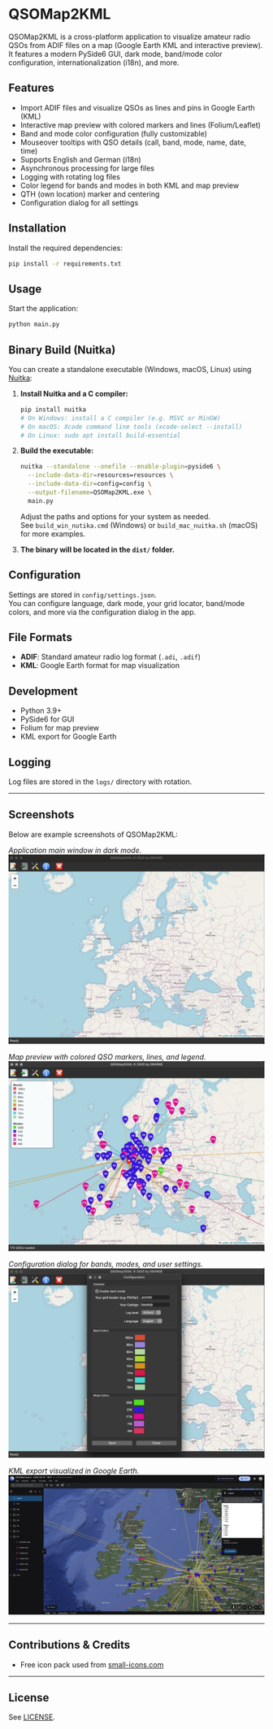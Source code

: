 # QSOMap2KML

QSOMap2KML is a cross-platform application to visualize amateur radio QSOs from ADIF files on a map (Google Earth KML and interactive preview).  
It features a modern PySide6 GUI, dark mode, band/mode color configuration, internationalization (i18n), and more.

## Features

- Import ADIF files and visualize QSOs as lines and pins in Google Earth (KML)
- Interactive map preview with colored markers and lines (Folium/Leaflet)
- Band and mode color configuration (fully customizable)
- Mouseover tooltips with QSO details (call, band, mode, name, date, time)
- Supports English and German (i18n)
- Asynchronous processing for large files
- Logging with rotating log files
- Color legend for bands and modes in both KML and map preview
- QTH (own location) marker and centering
- Configuration dialog for all settings

## Installation

Install the required dependencies:

```bash
pip install -r requirements.txt
```

## Usage

Start the application:

```bash
python main.py
```

## Binary Build (Nuitka)

You can create a standalone executable (Windows, macOS, Linux) using [Nuitka](https://nuitka.net/):

1. **Install Nuitka and a C compiler:**

    ```bash
    pip install nuitka
    # On Windows: install a C compiler (e.g. MSVC or MinGW)
    # On macOS: Xcode command line tools (xcode-select --install)
    # On Linux: sudo apt install build-essential
    ```

2. **Build the executable:**

    ```bash
    nuitka --standalone --onefile --enable-plugin=pyside6 \
      --include-data-dir=resources=resources \
      --include-data-dir=config=config \
      --output-filename=QSOMap2KML.exe \
      main.py
    ```

    Adjust the paths and options for your system as needed.  
    See `build_win_nutika.cmd` (Windows) or `build_mac_nuitka.sh` (macOS) for more examples.

3. **The binary will be located in the `dist/` folder.**

## Configuration

Settings are stored in `config/settings.json`.  
You can configure language, dark mode, your grid locator, band/mode colors, and more via the configuration dialog in the app.

## File Formats

- **ADIF**: Standard amateur radio log format (`.adi`, `.adif`)
- **KML**: Google Earth format for map visualization

## Development

- Python 3.9+
- PySide6 for GUI
- Folium for map preview
- KML export for Google Earth

## Logging

Log files are stored in the `logs/` directory with rotation.

---

## Screenshots

Below are example screenshots of QSOMap2KML:

*Application main window in dark mode.*
![main Window](resources/screenshots/screenshot_main.jpg)

*Map preview with colored QSO markers, lines, and legend.*
![Map Preview](resources/screenshots/screenshot_preview.jpg)

*Configuration dialog for bands, modes, and user settings.*
![Configuration Dialog](resources/screenshots/screenshot_config.jpg)

*KML export visualized in Google Earth.*
![KML Export View in Google Earth](resources/screenshots/screenshot_kml.jpg)

---

## Contributions & Credits

- Free icon pack used from [small-icons.com](http://www.small-icons.com/packs/32x32-free-design-icons.htm)

---

## License

See [LICENSE](LICENSE).
